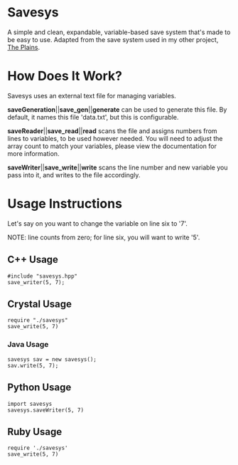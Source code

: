 # Savesys
A simple and clean, expandable, variable-based save system that's made to be easy to use.
Adapted from the save system used in my other project, [The Plains](https://github.com/draumaz/plains).

# How Does It Work?
Savesys uses an external text file for managing variables. 

**saveGeneration**||**save_gen**||**generate** can be used to generate this file. By default, it names this file 'data.txt', but this is configurable.

**saveReader**||**save_read**||**read** scans the file and assigns numbers from lines to variables, to be used however needed. You will need to adjust the array count to match your variables, please view the documentation for more information.

**saveWriter**||**save_write**||**write** scans the line number and new variable you pass into it, and writes to the file accordingly.

# Usage Instructions

Let's say on you want to change the variable on line six to '7'.

NOTE: line counts from zero; for line six, you will want to write '5'.

## C++ Usage
```
#include "savesys.hpp"
save_writer(5, 7);
```
## Crystal Usage
```
require "./savesys"
save_write(5, 7)
```
### Java Usage
```
savesys sav = new savesys();
sav.write(5, 7);
```
## Python Usage
```
import savesys
savesys.saveWriter(5, 7)
```
## Ruby Usage
```
require './savesys'
save_write(5, 7)
```

